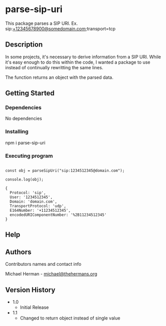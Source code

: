 # parse-sip-uri

This package parses a SIP URI. Ex. sip:+12345678900@somedomain.com;transport=tcp

## Description

In some projects, it's necessary to derive information from a SIP URI. While it's easy enough to do this within the code, I wanted a package to use instead of continually rewritting the same lines.

The function returns an object with the parsed data.

## Getting Started

### Dependencies

No dependencies

### Installing

npm i parse-sip-uri

### Executing program

```const parseSipUri = require('parse-sip-uri').parseSipUri;

const obj = parseSipUri("sip:1234512345@domain.com");

console.log(obj);

{
  Protocol: 'sip',
  User: '1234512345',
  Domain: 'domain.com',
  TransportProtocol: 'udp',
  E164Number: '+11234512345',
  encodedURIComponentNumber: '%2B11234512345'
}

```

## Help


## Authors

Contributors names and contact info

Michael Herman - michael@thehermans.org

## Version History

* 1.0
    * Initial Release
* 1.1
    * Changed to return object instead of single value


